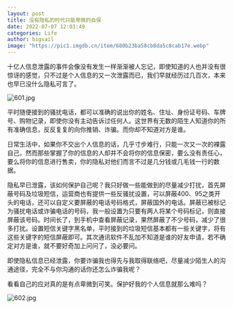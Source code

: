 ```yaml
---
layout: post
title: 没有隐私的时代只能卑微的自保
date: 2022-07-07 12:03:49
categories: Life
author: bigsail
image: "https://pic1.imgdb.cn/item/680b23ba58cb8da5c8cab17e.webp"
---
```


十亿人信息泄露的事件会像没有发生一样渐渐被人忘记，即使知道的人也并没有很惊讶的感觉，只不过是个人信息的又一次泄露而已，我们早就经历过几百次，本来也早已没什么隐私可言了。

<!--![](https://ucarecdn.com/92a1b037-3a5f-4a4e-b34e-740f1c8fabc0/601.webp)-->
![601.jpg](https://img.warn.im/v2/2jrb0pA.jpeg)

平时随便接到的骚扰电话，都可以准确的说出你的姓名、住址、身份证号码、车牌号、购物记录，即使你没有主动告诉过任何人。这世界有无数的陌生人知道你的所有准确信息，反反复复的向你推销、诈骗。而你却不知道对方是谁。

日常生活中，如果你不交出个人信息的话，几乎寸步难行，只能一次又一次的裸露自己，然而那些掌握了你的信息的人却并不会将你的信息保密，要么没有责任心，要么将你的信息进行售卖，你的隐私对他们而言不过是几分钱或几毛钱一行的数据。

隐私早已泄露，该如何保护自己呢？我只好做一些能做到的尽量减少打扰，首先屏蔽号码及垃圾短信，运营商也有提供一些反骚扰设置，可以屏蔽400、95之类开头的电话，还可以自定义要屏蔽的电话号码格式，屏蔽国外的电话。屏蔽已被标记为骚扰电话或诈骗电话的号码，我一般设置为只要有两人将某个号码标记，则直接屏蔽该号码。时间长了，到手机中查看屏蔽记录，果然屏蔽了不少号码，减少了很多打扰。设置短信关键字黑名单，平时接到的垃圾短信基本都有一些关键字，将有这些关键字的短信屏蔽即可。其次通讯软件不乱加不知道是谁的好友申请，若不确定对方是谁，就不要好奇加上问问了，没必要问。

即使隐私信息已经泄露，你要诈骗我也得先与我取得联络吧，尽量减少陌生人的沟通途径，完全不与你沟通的话你还怎么诈骗我呢？

看看自己的应对真的是有点卑微到可笑。保护好我的个人信息就那么难吗？

<!--![](https://ucarecdn.com/8399e8bc-cb7e-4e31-a9a9-ba891fec5b26/602.webp)-->
![602.jpg](https://img.warn.im/v2/gl8BGtH.jpeg)
